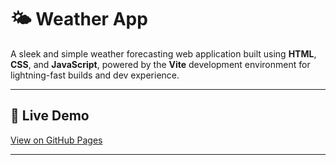 # 🌤️ Weather App

A sleek and simple weather forecasting web application built using **HTML**, **CSS**, and **JavaScript**, powered by the **Vite** development environment for lightning-fast builds and dev experience.

---

## 🔗 Live Demo

[View on GitHub Pages](https://piyush-7kumar.github.io/weather-project)

---



